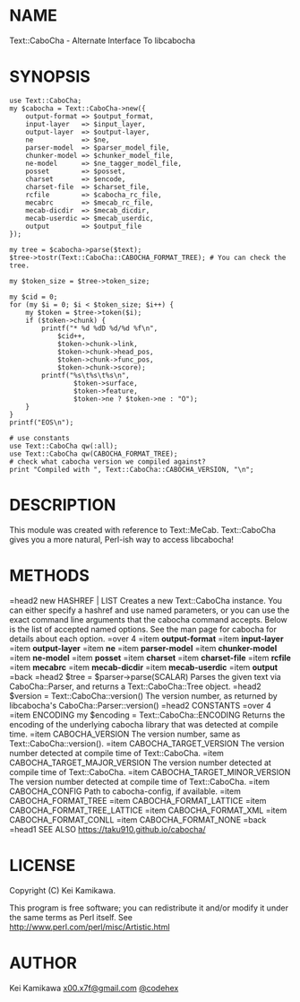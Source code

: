# NAME

Text::CaboCha - Alternate Interface To libcabocha

# SYNOPSIS

    use Text::CaboCha;
    my $cabocha = Text::CaboCha->new({
        output-format => $output_format,
        input-layer   => $input_layer,
        output-layer  => $output-layer,
        ne            => $ne,
        parser-model  => $parser_model_file,
        chunker-model => $chunker_model_file,
        ne-model      => $ne_tagger_model_file,
        posset        => $posset,
        charset       => $encode,
        charset-file  => $charset_file,
        rcfile        => $cabocha_rc_file,
        mecabrc       => $mecab_rc_file,
        mecab-dicdir  => $mecab_dicdir,
        mecab-userdic => $mecab_userdic,
        output        => $output_file
    });

    my tree = $cabocha->parse($text);
    $tree->tostr(Text::CaboCha::CABOCHA_FORMAT_TREE); # You can check the tree.

    my $token_size = $tree->token_size;

    my $cid = 0;
    for (my $i = 0; $i < $token_size; $i++) {
        my $token = $tree->token($i);
        if ($token->chunk) {
            printf("* %d %dD %d/%d %f\n",
                $cid++,
                $token->chunk->link,
                $token->chunk->head_pos,
                $token->chunk->func_pos,
                $token->chunk->score);
            printf("%s\t%s\t%s\n",
                    $token->surface,
                    $token->feature,
                    $token->ne ? $token->ne : "O");
        }
    }
    printf("EOS\n");

    # use constants
    use Text::CaboCha qw(:all);
    use Text::CaboCha qw(CABOCHA_FORMAT_TREE);
    # check what cabocha version we compiled against?
    print "Compiled with ", Text::CaboCha::CABOCHA_VERSION, "\n";

# DESCRIPTION

This module was created with reference to Text::MeCab.
Text::CaboCha gives you a more natural, Perl-ish way to access libcabocha!

# METHODS
=head2 new HASHREF | LIST
Creates a new Text::CaboCha instance.
You can either specify a hashref and use named parameters, or you can use the
exact command line arguments that the cabocha command accepts.
Below is the list of accepted named options. See the man page for cabocha for 
details about each option.
=over 4
=item **output-format**
=item **input-layer**
=item **output-layer**
=item **ne**
=item **parser-model**
=item **chunker-model**
=item **ne-model**
=item **posset**
=item **charset**
=item **charset-file**
=item **rcfile**
=item **mecabrc**
=item **mecab-dicdir**
=item **mecab-userdic**
=item **output**
=back
=head2 $tree = $parser->parse(SCALAR)
Parses the given text via CaboCha::Parser, and returns a Text::CaboCha::Tree object.
=head2 $version = Text::CaboCha::version()
The version number, as returned by libcabocha's CaboCha::Parser::version()
=head2 CONSTANTS
=over 4
=item ENCODING
  my $encoding = Text::CaboCha::ENCODING
Returns the encoding of the underlying cabocha library that was detected at
compile time.
=item CABOCHA\_VERSION
The version number, same as Text::CaboCha::version().
=item CABOCHA\_TARGET\_VERSION
The version number detected at compile time of Text::CaboCha. 
=item CABOCHA\_TARGET\_MAJOR\_VERSION
The version number detected at compile time of Text::CaboCha. 
=item CABOCHA\_TARGET\_MINOR\_VERSION
The version number detected at compile time of Text::CaboCha. 
=item CABOCHA\_CONFIG
Path to cabocha-config, if available.
=item CABOCHA\_FORMAT\_TREE
=item CABOCHA\_FORMAT\_LATTICE
=item CABOCHA\_FORMAT\_TREE\_LATTICE
=item CABOCHA\_FORMAT\_XML
=item CABOCHA\_FORMAT\_CONLL
=item CABOCHA\_FORMAT\_NONE
=back
=head1 SEE ALSO
https://taku910.github.io/cabocha/

# LICENSE

Copyright (C) Kei Kamikawa.

This program is free software; you can redistribute it and/or modify it
under the same terms as Perl itself.
See http://www.perl.com/perl/misc/Artistic.html

# AUTHOR

Kei Kamikawa <x00.x7f@gmail.com>
[@codehex](https://twitter.com/CodeHex)
